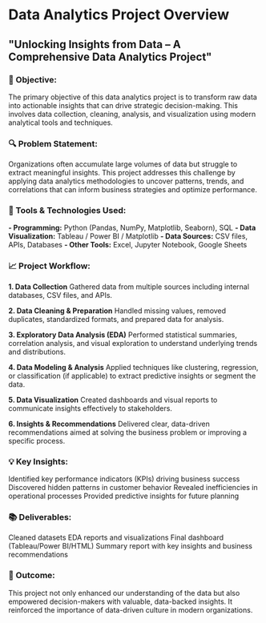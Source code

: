 # Data Analytics Project Overview
## "Unlocking Insights from Data – A Comprehensive Data Analytics Project"


### 🌟 Objective:
The primary objective of this data analytics project is to transform raw data into actionable insights that can drive strategic decision-making. This involves data collection, cleaning, analysis, and visualization using modern analytical tools and techniques.

### 🔍 Problem Statement:
Organizations often accumulate large volumes of data but struggle to extract meaningful insights. This project addresses this challenge by applying data analytics methodologies to uncover patterns, trends, and correlations that can inform business strategies and optimize performance.

### 🔧 Tools & Technologies Used:
**- Programming:** Python (Pandas, NumPy, Matplotlib, Seaborn), SQL
**- Data Visualization:** Tableau / Power BI / Matplotlib
**- Data Sources:** CSV files, APIs, Databases
**- Other Tools:** Excel, Jupyter Notebook, Google Sheets

### 📈 Project Workflow:
**1. Data Collection**
Gathered data from multiple sources including internal databases, CSV files, and APIs.

**2. Data Cleaning & Preparation**
Handled missing values, removed duplicates, standardized formats, and prepared data for analysis.

**3. Exploratory Data Analysis (EDA)**
Performed statistical summaries, correlation analysis, and visual exploration to understand underlying trends and distributions.

**4. Data Modeling & Analysis**
Applied techniques like clustering, regression, or classification (if applicable) to extract predictive insights or segment the data.

**5. Data Visualization**
Created dashboards and visual reports to communicate insights effectively to stakeholders.

**6. Insights & Recommendations**
Delivered clear, data-driven recommendations aimed at solving the business problem or improving a specific process.

### 💡 Key Insights:
Identified key performance indicators (KPIs) driving business success
Discovered hidden patterns in customer behavior
Revealed inefficiencies in operational processes
Provided predictive insights for future planning

### 📚 Deliverables:
Cleaned datasets
EDA reports and visualizations
Final dashboard (Tableau/Power BI/HTML)
Summary report with key insights and business recommendations

### 🏁 Outcome:
This project not only enhanced our understanding of the data but also empowered decision-makers with valuable, data-backed insights. It reinforced the importance of data-driven culture in modern organizations.


